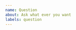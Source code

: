 ```yaml
---
name: Question
about: Ask what ever you want
labels: question
---
```


<!-- Please make sure you have read the README or Wiki, and your question does not appear in other existing issues (including closed ones). Thanks for your cooperation. Now, uncomment the relevant part to describe the situation. -->

<!-- 
**Don't understand what the README or Wiki says.**
Point out the parts that are hard for you to understand. 
-->

<!-- 
**Want to complain about my bad days.**
Don't hesitate to share your story!
-->

<!--
**Just wanted to say hi to the author.**
Hi, I'm ..., have a nice day ! 
-->


<!-- 
**Not sure if it's a bug**
Please try to describe the problem

**To Reproduce**

Steps to reproduce the behavior:
1. Go to '...'
2. Click on '....'
3. Scroll down to '....'
4. See error


**Expected behavior**
A clear and concise description of what you expected to happen.

**Screenshots**
If applicable, add screenshots to help explain your problem.

**Desktop (please complete the following information):**
 - OS: [e.g. iOS]
 - Browser [e.g. chrome, safari]
 - Version [e.g. 22]

**Smartphone (please complete the following information):**
 - Device: [e.g. iPhone6]
 - OS: [e.g. iOS8.1]
 - Browser [e.g. stock browser, safari]
 - Version [e.g. 22]

**Additional context**
Add any other context about the problem here. 
-->
